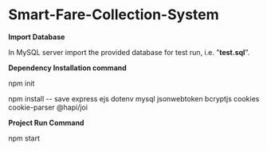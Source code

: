# Smart-Fare-Collection-System

**Import Database**

In MySQL server import the provided database for test run, i.e. "**test.sql**".

**Dependency Installation command**

npm init

npm install -- save express ejs dotenv mysql jsonwebtoken bcryptjs cookies cookie-parser @hapi/joi

**Project Run Command**

npm start
